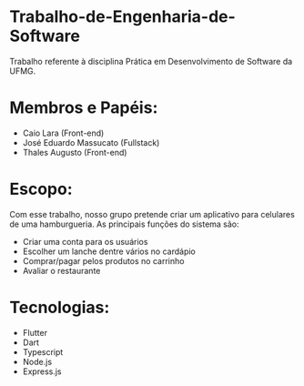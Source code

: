 # Trabalho-de-Engenharia-de-Software

Trabalho referente à disciplina Prática em Desenvolvimento de Software da UFMG.

# Membros e Papéis:
- Caio Lara (Front-end)
- José Eduardo Massucato (Fullstack)
- Thales Augusto (Front-end)

# Escopo:

Com esse trabalho, nosso grupo pretende criar um aplicativo para celulares de uma hamburgueria.
As principais funções do sistema são:

- Criar uma conta para os usuários
- Escolher um lanche dentre vários no cardápio
- Comprar/pagar pelos produtos no carrinho
- Avaliar o restaurante

# Tecnologias:

- Flutter
- Dart
- Typescript
- Node.js
- Express.js
